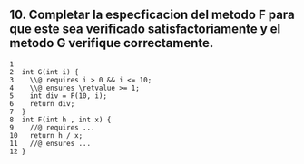 ## 10. Completar la especficacion del metodo F para que este sea verificado satisfactoriamente y el metodo G verifique correctamente.

```
1
2  int G(int i) {
3    \\@ requires i > 0 && i <= 10;
4    \\@ ensures \retvalue >= 1;
5    int div = F(10, i);
6    return div;
7  }
8  int F(int h , int x) {
9    //@ requires ...
10   return h / x;
11   //@ ensures ...
12 }
```
